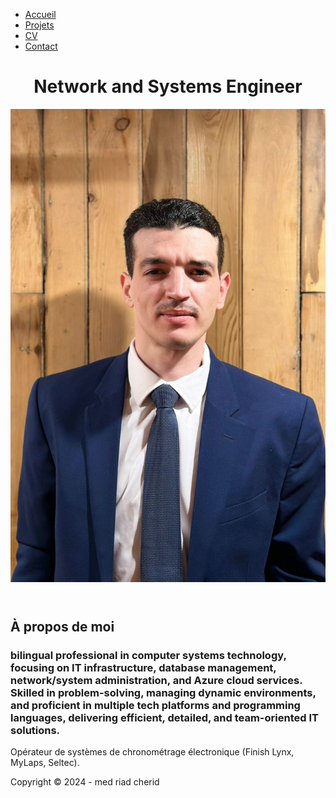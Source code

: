 <html lang="fr">
<body>
  <!-- Barre de navigation -->
    <nav>
      <ul>
        <li><a href="index.html" id="home-link">Accueil</a></li>
        <li><a href="projects.html" id="projects-link">Projets</a></li>
        <li><a href="resume.html" id="resume-link">CV</a></li>
        <li><a href="contact.html" id="contact-link">Contact</a></li>
      </ul>
    </nav>

 <header class="header">
  <h1>Network and Systems Engineer</h1> 
  <img src="myimage1.jpg" alt="Professional headshot of Mohamed Riad Cherid">
</header>


  <main>
    <section class="about-me">
      <h2>À propos de moi</h2>
      <h3>bilingual professional in computer systems technology, focusing on IT infrastructure, database management, network/system administration, and Azure cloud services. Skilled in problem-solving, managing dynamic environments, and proficient in multiple tech platforms and programming languages, delivering efficient, detailed, and team-oriented IT solutions.</h3>
      <p>Opérateur de systèmes de chronométrage électronique (Finish Lynx, MyLaps, Seltec).</p>
    </section>
  </main>
    <footer>
    <p>Copyright &copy; 2024 - med riad cherid</p>
  </footer>
</body>
</html>
<head>
<link rel="stylesheet" href="style.css"> 
</head>